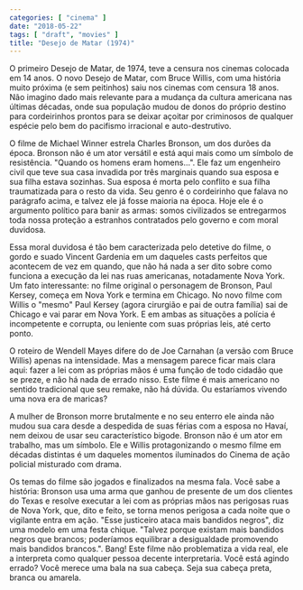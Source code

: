 ```yaml
---
categories: [ "cinema" ]
date: "2018-05-22"
tags: [ "draft", "movies" ]
title: "Desejo de Matar (1974)"
---
```

O primeiro Desejo de Matar, de 1974, teve a censura nos cinemas
colocada em 14 anos. O novo Desejo de Matar, com Bruce Willis, com uma
história muito próxima (e sem peitinhos) saiu nos cinemas com censura
18 anos. Não imagino dado mais relevante para a mudança da cultura
americana nas últimas décadas, onde sua população mudou de donos
do próprio destino para cordeirinhos prontos para se deixar açoitar
por criminosos de qualquer espécie pelo bem do pacifismo irracional e
auto-destrutivo.

O filme de Michael Winner estrela Charles Bronson, um dos durões da
época. Bronson não é um ator versátil e está aqui mais como um
símbolo de resistência. "Quando os homens eram homens...". Ele faz
um engenheiro civil que teve sua casa invadida por três marginais
quando sua esposa e sua filha estava sozinhas. Sua esposa é morta pelo
conflito e sua filha traumatizada para o resto da vida. Seu genro é o
cordeirinho que falava no parágrafo acima, e talvez ele já fosse maioria
na época. Hoje ele é o argumento político para banir as armas: somos
civilizados se entregarmos toda nossa proteção a estranhos contratados
pelo governo e com moral duvidosa.

Essa moral duvidosa é tão bem caracterizada pelo detetive do filme,
o gordo e suado Vincent Gardenia em um daqueles casts perfeitos que
acontecem de vez em quando, que não há nada a ser dito sobre como
funciona a execução da lei nas ruas americanas, notadamente Nova
York. Um fato interessante: no filme original o personagem de Bronson,
Paul Kersey, começa em Nova York e termina em Chicago. No novo filme com
Willis o "mesmo" Paul Kersey (agora cirurgião e pai de outra família)
sai de Chicago e vai parar em Nova York. E em ambas as situações a
polícia é incompetente e corrupta, ou leniente com suas próprias leis,
até certo ponto.

O roteiro de Wendell Mayes difere do de Joe Carnahan (a versão com
Bruce Willis) apenas na intensidade. Mas a mensagem parece ficar mais
clara aqui: fazer a lei com as próprias mãos é uma função de todo
cidadão que se preze, e não há nada de errado nisso. Este filme é
mais americano no sentido tradicional que seu remake, não há dúvida. Ou
estaríamos vivendo uma nova era de maricas?

A mulher de Bronson morre brutalmente e no seu enterro ele ainda não
mudou sua cara desde a despedida de suas férias com a esposa no Havaí,
nem deixou de usar seu característico bigode. Bronson não é um ator
em trabalho, mas um símbolo. Ele e Willis protagonizando o mesmo filme
em décadas distintas é um daqueles momentos iluminados do Cinema de
ação policial misturado com drama.

Os temas do filme são jogados e finalizados na mesma fala. Você sabe a
história: Bronson usa uma arma que ganhou de presente de um dos clientes
do Texas e resolve executar a lei com as próprias mãos nas perigosas
ruas de Nova York, que, dito e feito, se torna menos perigosa a cada
noite que o vigilante entra em ação. "Esse justiceiro ataca mais
bandidos negros", diz uma modelo em uma festa chique. "Talvez porque
existam mais bandidos negros que brancos; poderíamos equilibrar a
desigualdade promovendo mais bandidos brancos.". Bang! Este filme não
problematiza a vida real, ele a interpreta como qualquer pessoa decente
interpretaria. Você está agindo errado? Você merece uma bala na sua
cabeça. Seja sua cabeça preta, branca ou amarela.
